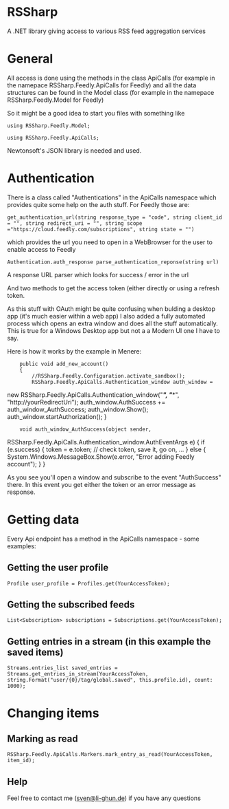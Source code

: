 RSSharp
=======

A .NET library giving access to various RSS feed aggregation services

# General #

All access is done using the methods in the class ApiCalls (for example
in the namepace RSSharp.Feedly.ApiCalls for Feedly) and all the data
structures can be found in the Model class (for example in the namepace
RSSharp.Feedly.Model for Feedly)

So it might be a good idea to start you files with something like

`using RSSharp.Feedly.Model;`

`using RSSharp.Feedly.ApiCalls;`

Newtonsoft's JSON library is needed and used.

# Authentication #

There is a class called "Authentications" in the ApiCalls namespace
which provides quite some help on the auth stuff. For Feedly those are:

`get_authentication_url(string response_type = "code", string client_id
= "", string redirect_uri = "", string scope
="https://cloud.feedly.com/subscriptions", string state = "")`

which provides the url you need to open in a WebBrowser for the user to
enable access to Feedly

`Authentication.auth_response parse_authentication_reponse(string url)`

A response URL parser which looks for success / error in the url

And two methods to get the access token (either directly or using a
refresh token.

As this stuff with OAuth might be quite confusing when bulding a desktop
app (it's much easier within a web app) I also added a fully automated
process which opens an extra window and does all the stuff
automatically. This is true for a Windows Desktop app but not a a Modern
UI one I have to say.

Here is how it works by the example in Menere:

		public void add_new_account()
        {
            //RSSharp.Feedly.Configuration.activate_sandbox();
            RSSharp.Feedly.ApiCalls.Authentication_window auth_window =
new RSSharp.Feedly.ApiCalls.Authentication_window("*********",
"**********", "http://yourRedirectUri");
            auth_window.AuthSuccess += auth_window_AuthSuccess;
            auth_window.Show();
            auth_window.startAuthorization();
        }

        void auth_window_AuthSuccess(object sender,
RSSharp.Feedly.ApiCalls.Authentication_window.AuthEventArgs e)
        {
            if (e.success)
            {
                token = e.token;
            	// check token, save it, go on, ...
            }
            else
            {
                System.Windows.MessageBox.Show(e.error, "Error adding
Feedly account");
            }
        }

As you see you'll open a window and subscribe to the event "AuthSuccess"
there. In this event you get either the token or an error message as
response.

# Getting data #

Every Api endpoint has a method in the ApiCalls namespace - some examples:

## Getting the user profile ##

`Profile user_profile = Profiles.get(YourAccessToken);`

## Getting the subscribed feeds ##

`List<Subscription> subscriptions = Subscriptions.get(YourAccessToken);`

## Getting entries in a stream (in this example the saved items) ##

`Streams.entries_list saved_entries =
Streams.get_entries_in_stream(YourAccessToken,
string.Format("user/{0}/tag/global.saved", this.profile.id), count: 1000);`

# Changing items #
## Marking as read ##

`RSSharp.Feedly.ApiCalls.Markers.mark_entry_as_read(YourAccessToken,
item_id);`

## Help ##

Feel free to contact me (sven@li-ghun.de) if you have any questions
